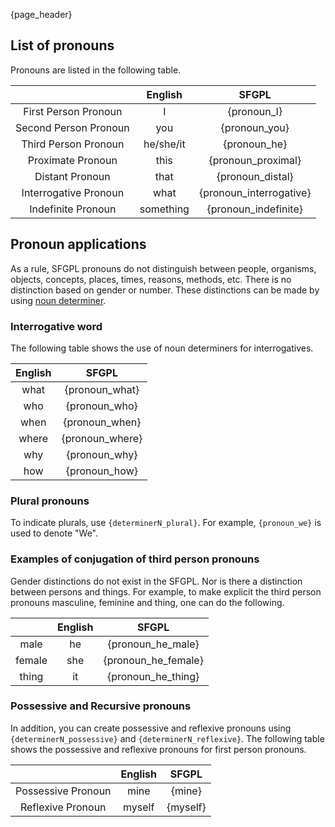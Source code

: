 {page_header}

## List of pronouns

Pronouns are listed in the following table.

||English|SFGPL|
|:-:|:-:|:-:|
|First Person Pronoun|I|{pronoun_I}|
|Second Person Pronoun|you|{pronoun_you}|
|Third Person Pronoun|he/she/it|{pronoun_he}|
|Proximate Pronoun|this|{pronoun_proximal}|
|Distant Pronoun|that|{pronoun_distal}|
|Interrogative Pronoun|what|{pronoun_interrogative}|
|Indefinite Pronoun|something|{pronoun_indefinite}|

## Pronoun applications

As a rule, SFGPL pronouns do not distinguish between people, organisms, objects, concepts, places, times, reasons, methods, etc.
There is no distinction based on gender or number.
These distinctions can be made by using [noun determiner]({docs_DeterminerN}).

### Interrogative word

The following table shows the use of noun determiners for interrogatives.

|English|SFGPL|
|:-:|:-:|
|what|{pronoun_what}|
|who|{pronoun_who}|
|when|{pronoun_when}|
|where|{pronoun_where}|
|why|{pronoun_why}|
|how|{pronoun_how}|

### Plural pronouns

To indicate plurals, use ```{determinerN_plural}```.
For example, ```{pronoun_we}``` is used to denote "We".

### Examples of conjugation of third person pronouns

Gender distinctions do not exist in the SFGPL.
Nor is there a distinction between persons and things.
For example, to make explicit the third person pronouns masculine, feminine and thing, one can do the following.

||English|SFGPL|
|:-:|:-:|:-:|
|male|he|{pronoun_he_male}|
|female|she|{pronoun_he_female}|
|thing|it|{pronoun_he_thing}|

### Possessive and Recursive pronouns

In addition, you can create possessive and reflexive pronouns using ```{determinerN_possessive}``` and ```{determinerN_reflexive}```.
The following table shows the possessive and reflexive pronouns for first person pronouns.

||English|SFGPL|
|:-:|:-:|:-:|
|Possessive Pronoun|mine|{mine}|
|Reflexive Pronoun|myself|{myself}|

